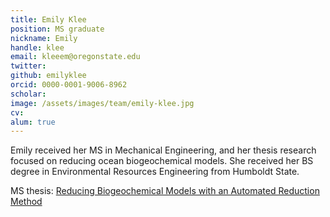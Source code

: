```yaml
---
title: Emily Klee
position: MS graduate
nickname: Emily
handle: klee
email: kleeem@oregonstate.edu
twitter:
github: emilyklee
orcid: 0000-0001-9006-8962
scholar:
image: /assets/images/team/emily-klee.jpg
cv:
alum: true
---
```

Emily received her MS in Mechanical Engineering, and her thesis research focused on reducing ocean biogeochemical models.
She received her BS degree in Environmental Resources Engineering from Humboldt State.

<i class="fas fa-book" aria-hidden="true"></i> MS thesis: [Reducing Biogeochemical Models with an Automated Reduction Method](https://ir.library.oregonstate.edu/concern/graduate_thesis_or_dissertations/cj82kf51p)

[Oregon State University]: http://oregonstate.edu/
[School of Mechanical, Industrial, and Manufacturing Engineering]: http://mime.oregonstate.edu
